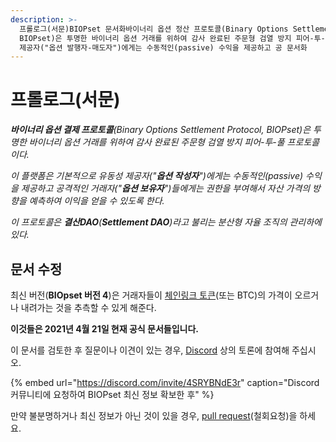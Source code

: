 ```yaml
---
description: >-
  프롤로그(서문)BIOPset 문서화바이너리 옵션 정산 프로토콜(Binary Options Settlement Protocol,
  BIOPset)은 투명한 바이너리 옵션 거래를 위하여 감사 완료된 주문형 검열 방지 피어-투-풀 프로토콜이다.이 플랫폼은 기본적으로 유동성
  제공자("옵션 발행자-매도자")에게는 수동적인(passive) 수익을 제공하고 공 문서화
---
```


# 프롤로그\(서문\)

_**바이너리 옵션 결제 프로토콜**\(Binary Options Settlement Protocol, BIOPset\)은 투명한 바이너리 옵션 거래를 위하여 감사 완료된 주문형 검열 방지 피어-투-풀 프로토콜이다._

_이 플랫폼은 기본적으로 유동성 제공자\("**옵션 작성자**"\)에게는 수동적인\(passive\) 수익을 제공하고 공격적인 거래자\("**옵션 보유자**"\)들에게는 권한을 부여해서 자산 가격의 방향을 예측하여 이익을 얻을 수 있도록 한다._

_이 프로토콜은 **결산DAO**\(**Settlement DAO**\)라고 불리는 분산형 자율 조직의 관리하에 있다._

## 문서 수정

최신 버전\(**BIOpset 버전 4**\)은 거래자들이 [체인링크 토큰](https://www.coingecko.com/en/coins/chainlink)\(또는 BTC\)의 가격이 오르거나 내려가는 것을 추측할 수 있게 해준다.

**이것들은 2021년 4월 21일 현재 공식 문서들입니다.**

이 문서를 검토한 후 질문이나 이견이 있는 경우, [Discord](https://discord.gg/4SRYBNdE3r) 상의 토론에 참여해 주십시오.

{% embed url="https://discord.com/invite/4SRYBNdE3r" caption="Discord 커뮤니티에 요청하여 BIOPset 최신 정보 확보한 후" %}

만약 불분명하거나 최신 정보가 아닌 것이 있을 경우, [pull request](https://github.com/munair/biopset-documentation/blob/main/WELCOME.md)\(철회요청\)을 하세요.

